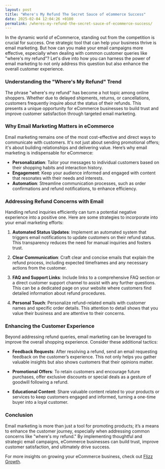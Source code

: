```yaml
---
layout: post
title: "Where's My Refund The Secret Sauce of eCommerce Success"
date: 2025-02-04 12:04:26 +0100
permalink: /wheres-my-refund-the-secret-sauce-of-ecommerce-success/
---
```



In the dynamic world of eCommerce, standing out from the competition is crucial for success. One strategic tool that can help your business thrive is email marketing. But how can you make your email campaigns more effective, especially when dealing with common customer queries like "where's my refund"? Let's dive into how you can harness the power of email marketing to not only address this question but also enhance the overall customer experience.

### Understanding the "Where's My Refund" Trend

The phrase "where's my refund" has become a hot topic among online shoppers. Whether due to delayed shipments, returns, or cancellations, customers frequently inquire about the status of their refunds. This presents a unique opportunity for eCommerce businesses to build trust and improve customer satisfaction through targeted email marketing.

### Why Email Marketing Matters in eCommerce

Email marketing remains one of the most cost-effective and direct ways to communicate with customers. It's not just about sending promotional offers; it's about building relationships and delivering value. Here’s why email marketing is indispensable for eCommerce:

- **Personalization**: Tailor your messages to individual customers based on their shopping habits and interaction history.
- **Engagement**: Keep your audience informed and engaged with content that resonates with their needs and interests.
- **Automation**: Streamline communication processes, such as order confirmations and refund notifications, to enhance efficiency.

### Addressing Refund Concerns with Email

Handling refund inquiries efficiently can turn a potential negative experience into a positive one. Here are some strategies to incorporate into your email marketing efforts:

1. **Automated Status Updates**: Implement an automated system that triggers email notifications to update customers on their refund status. This transparency reduces the need for manual inquiries and fosters trust.

2. **Clear Communication**: Craft clear and concise emails that explain the refund process, including expected timeframes and any necessary actions from the customer.

3. **FAQ and Support Links**: Include links to a comprehensive FAQ section or a direct customer support channel to assist with any further questions. This can be a dedicated page on your website where customers find detailed information about refund procedures.

4. **Personal Touch**: Personalize refund-related emails with customer names and specific order details. This attention to detail shows that you value their business and are attentive to their concerns.

### Enhancing the Customer Experience

Beyond addressing refund queries, email marketing can be leveraged to improve the overall shopping experience. Consider these additional tactics:

- **Feedback Requests**: After resolving a refund, send an email requesting feedback on the customer’s experience. This not only helps you gather valuable insights but also shows customers that their opinions matter.

- **Promotional Offers**: To retain customers and encourage future purchases, offer exclusive discounts or special deals as a gesture of goodwill following a refund.

- **Educational Content**: Share valuable content related to your products or services to keep customers engaged and informed, turning a one-time buyer into a loyal customer.

### Conclusion

Email marketing is more than just a tool for promoting products; it’s a means to enhance the customer journey, especially when addressing common concerns like "where's my refund." By implementing thoughtful and strategic email campaigns, eCommerce businesses can build trust, improve customer satisfaction, and ultimately drive success.

For more insights on growing your eCommerce business, check out [Flizz Growth](https://flizzgrowth.com).